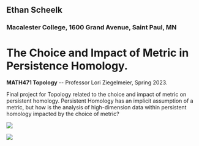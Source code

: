 ## Ethan Scheelk

### Macalester College, 1600 Grand Avenue, Saint Paul, MN

# The Choice and Impact of Metric in Persistence Homology.

**MATH471 Topology** -- Professor Lori Ziegelmeier, Spring 2023. 

Final project for Topology related to the choice and impact of metric on persistent homology. Persistent Homology has an implicit assumption
of a metric, but how is the analysis of high-dimension data within persistent homology impacted by the choice of metric?

![](page1.png)

![](page2.png)
